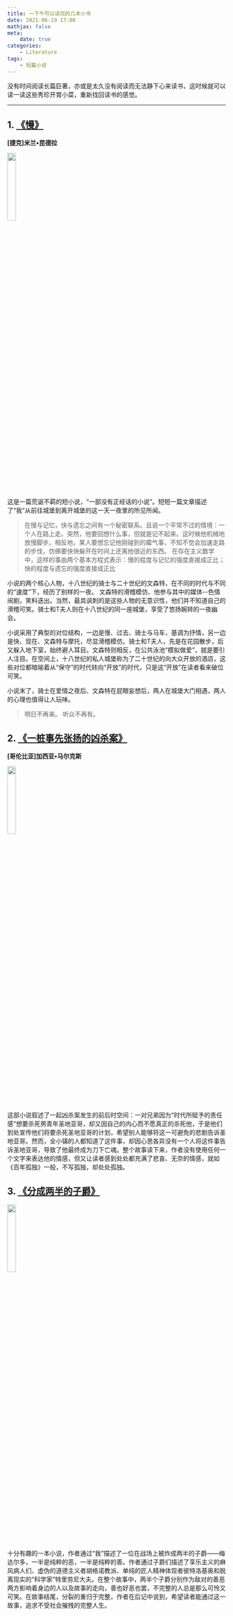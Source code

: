 ```yaml
---
title: 一下午可以读完的几本小书
date: 2021-06-19 17:00
mathjax: false
meta:
    date: true
categories: 
    - Literature
tags:
    - 短篇小说
---
```


没有时间阅读长篇巨著，亦或是太久没有阅读而无法静下心来读书，这时候就可以读一读这些秀珍开胃小菜，重新找回读书的感觉。

---

<!-- more -->

## 1. [《慢》](https://book.douban.com/subject/5917968/)
**[捷克]米兰•昆德拉**

<img src="s6273379.jpg" width="20%" height="20%">

这是一篇荒诞不羁的短小说，“一部没有正经话的小说”。短短一篇文章描述了“我”从前往城堡到离开城堡的这一天一夜里的所见所闻。

> 在慢与记忆，快与遗忘之间有一个秘密联系。且说一个平常不过的情境：一个人在路上走。突然，他要回想什么事，但就是记不起来。这时候他机械地放慢脚步。相反地，某人要想忘记他刚碰到的霉气事，不知不觉会加速走路的步伐，仿佛要快快躲开在时间上还离他很近的东西。
>在存在主义数学中，这样的事由两个基本方程式表示：慢的程度与记忆的强度直接成正比；快的程度与遗忘的强度直接成正比

小说的两个核心人物，十八世纪的骑士与二十世纪的文森特，在不同的时代与不同的“速度”下，经历了别样的一夜。
文森特的滑稽模仿、他参与其中的媒体--色情闹剧，笑料迭出。当然，最具讽刺的是这些人物的无意识性，他们并不知道自己的滑稽可笑。骑士和T夫人则在十八世纪的同一座城堡，享受了悠扬婉转的一夜幽会。

小说采用了典型的对位结构，一边是慢、过去、骑士与马车，基调为抒情，另一边是快、现在、文森特与摩托，尽显滑稽模仿。骑士和T夫人，先是在花园散步，后又躲入地下室，始终避人耳目。文森特则相反，在公共泳池“模拟做爱”，就是要引人注目。在空间上，十八世纪的私人城堡称为了二十世纪的向大众开放的酒店，这些对位都暗喻着从“保守”的时代转向“开放”的时代，只是这“开放”在读者看来破位可笑。

小说末了，骑士在爱情之夜后、文森特在屁眼妄想后，两人在城堡大门相遇，两人的心理也值得让人玩味。

> 明日不再来。
> 听众不再有。


## 2. [《一桩事先张扬的凶杀案》](https://book.douban.com/subject/24382569/)
**[哥伦比亚]加西亚•马尔克斯**

<img src="s26546959.jpg" width="20%" height="20%">

这部小说叙述了一起凶杀案发生的前后时空间：一对兄弟因为“时代所赋予的责任感”想要杀死男青年圣地亚哥，却又因自己的内心而不愿真正的杀死他，于是他们到处宣传他们将要杀死圣地亚哥的计划，希望别人能够将这一可避免的悲剧告诉圣地亚哥。然而，全小镇的人都知道了这件事，却因心思各异没有一个人将这件事告诉圣地亚哥，导致了他最终成为刀下亡魂。整个故事读下来，作者没有使用任何一个文字来表达他的情感，但又让读者感到处处都充满了悲哀、无奈的情感，就如《百年孤独》一般，不写孤独，却处处孤独。

## 3. [《分成两半的子爵》](https://book.douban.com/subject/10555486/)

<img src="s8972073.jpg" width="20%" height="20%">

十分有趣的一本小说，作者通过“我”描述了一位在战场上被炸成两半的子爵——梅达尔多，一半是纯粹的恶，一半是纯粹的善。作者通过子爵们描述了享乐主义的麻风病人们、虚伪的道德主义者胡格诺教派、单纯的匠人精神体现者彼特洛基奥和脱离现实的“科学家”特里劳尼大夫。在整个故事中，两半个子爵分别作为敌对的善恶两方影响着身边的人以及故事的走向，善也好恶也罢，不完整的人总是那么可怜又可笑。在故事结尾，分裂的重归于完整，作者在后记中说到，希望读者能通过这一故事，追求不受社会摧残的完整人生。

